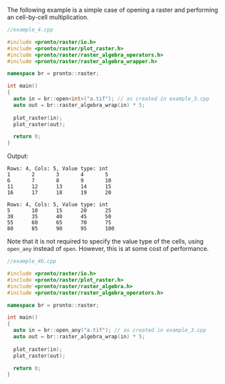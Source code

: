 The following example is a simple case of opening a raster and performing an cell-by-cell multiplication.

```cpp
//example_4.cpp

#include <pronto/raster/io.h>
#include <pronto/raster/plot_raster.h>
#include <pronto/raster/raster_algebra_operators.h>
#include <pronto/raster/raster_algebra_wrapper.h>

namespace br = pronto::raster;

int main()
{
  auto in = br::open<int>("a.tif"); // as created in example_3.cpp
  auto out = br::raster_algebra_wrap(in) * 5;
 
  plot_raster(in);
  plot_raster(out);

  return 0;
}
```
Output: 
```
Rows: 4, Cols: 5, Value type: int
1       2       3       4       5
6       7       8       9       10
11      12      13      14      15
16      17      18      19      20

Rows: 4, Cols: 5, Value type: int
5       10      15      20      25
30      35      40      45      50
55      60      65      70      75
80      85      90      95      100
```
Note that it is not required to specify the value type of the cells, using `open_any` instead of `open`. However, this is at some cost of performance.

```cpp
//example_4b.cpp

#include <pronto/raster/io.h>
#include <pronto/raster/plot_raster.h>
#include <pronto/raster/raster_algebra.h>
#include <pronto/raster/raster_algebra_operators.h>

namespace br = pronto::raster;

int main()
{
  auto in = br::open_any("a.tif"); // as created in example_3.cpp
  auto out = br::raster_algebra_wrap(in) * 5;
 
  plot_raster(in);
  plot_raster(out);

  return 0;
}
```
